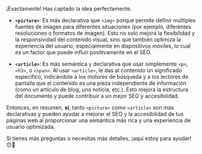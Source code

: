 ¡Exactamente! Has captado la idea perfectamente.

- **`<picture>`**: Es más declarativa que `<img>` porque permite definir múltiples fuentes de imagen para diferentes situaciones (por ejemplo, diferentes resoluciones o formatos de imagen). Esto no solo mejora la flexibilidad y la responsividad del contenido visual, sino que también optimiza la experiencia del usuario, especialmente en dispositivos móviles, lo cual es un factor que puede influir positivamente en el SEO.

- **`<article>`**: Es más semántica y declarativa que usar simplemente `<p>`, `<h3>`, o `<span>`. Al usar `<article>`, le das al contenido un significado específico, indicándole a los motores de búsqueda y a los lectores de pantalla que el contenido es una pieza independiente de información (como un artículo de blog, una noticia, etc.). Esto mejora la estructura del documento y puede contribuir a un mejor SEO y accesibilidad.

Entonces, en resumen, **sí**, tanto `<picture>` como `<article>` son más declarativas y pueden ayudar a mejorar el SEO y la accesibilidad de tus páginas web al proporcionar una semántica más rica y una experiencia de usuario optimizada.

Si tienes más preguntas o necesitas más detalles, ¡aquí estoy para ayudar! 😊🚀
